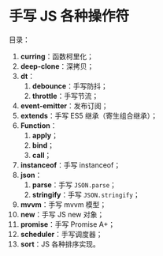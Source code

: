 # 手写 JS 各种操作符
目录：
1. **curring**：函数柯里化；
2. **deep-clone**：深拷贝；
3. **dt**：
    1. **debounce**：手写防抖；
    2. **throttle**：手写节流；
4. **event-emitter**：发布订阅；
5. **extends**：手写 ES5 继承（寄生组合继承）；
6. **Function**：
    1. **apply**；
    2. **bind**；
    3. **call**；
7. **instanceof**：手写 instanceof；
8. **json**：
    1. **parse**：手写 `JSON.parse`；
    2. **stringify**：手写 `JSON.stringify`；
9. **mvvm**：手写 mvvm 模型；
10. **new**：手写 JS new 对象；
11. **promise**：手写 Promise A+；
12. **scheduler**：手写调度器；
13. **sort**：JS 各种排序实现。